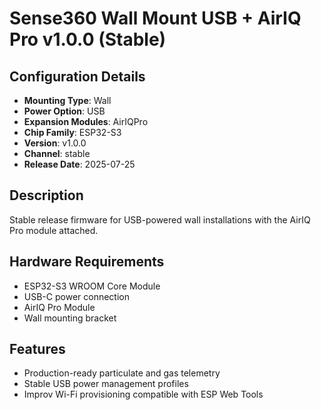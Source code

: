 # Sense360 Wall Mount USB + AirIQ Pro v1.0.0 (Stable)

## Configuration Details
- **Mounting Type**: Wall
- **Power Option**: USB
- **Expansion Modules**: AirIQPro
- **Chip Family**: ESP32-S3
- **Version**: v1.0.0
- **Channel**: stable
- **Release Date**: 2025-07-25

## Description
Stable release firmware for USB-powered wall installations with the AirIQ Pro module attached.

## Hardware Requirements
- ESP32-S3 WROOM Core Module
- USB-C power connection
- AirIQ Pro Module
- Wall mounting bracket

## Features
- Production-ready particulate and gas telemetry
- Stable USB power management profiles
- Improv Wi-Fi provisioning compatible with ESP Web Tools
